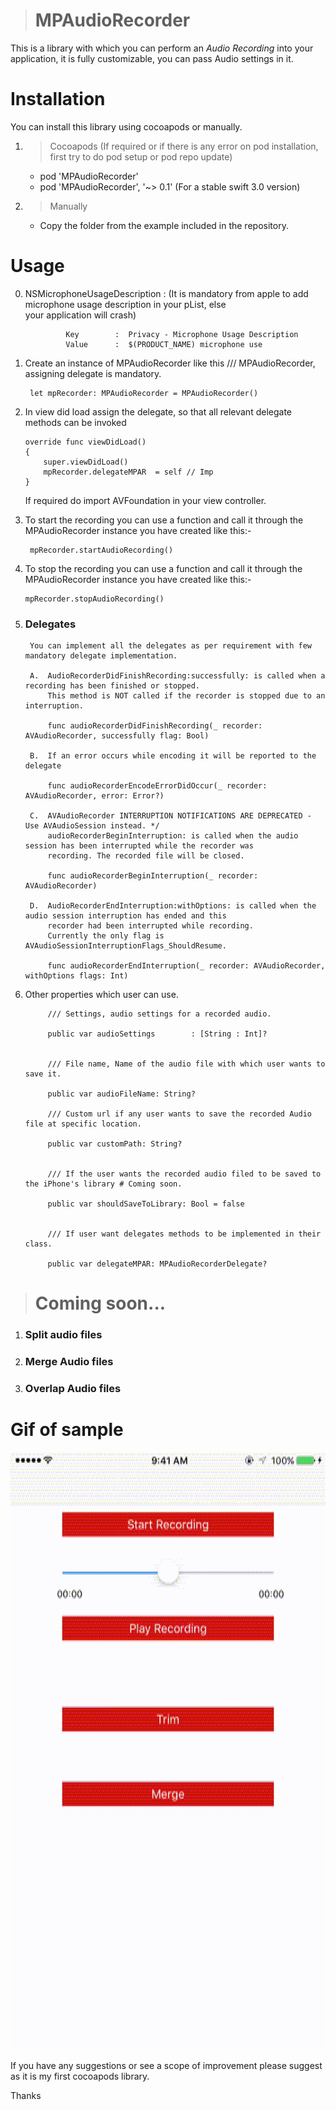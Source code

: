 
> # MPAudioRecorder
This is a library with which you can perform an *Audio Recording* into your application, it is fully customizable, you can pass Audio settings in it.

# Installation
You can install this library using cocoapods or manually.

1. > Cocoapods (If required or if there is any error on pod installation, first try to do pod setup or pod repo update)
    - pod 'MPAudioRecorder'
    - pod 'MPAudioRecorder', '~> 0.1' (For a stable swift 3.0 version)
    
2. > Manually
    - Copy the <MPAudioRecorder> folder from the example included in the repository.
    
    

# Usage

0. NSMicrophoneUsageDescription : (It is mandatory from apple to add microphone usage description in your pList, else    
                                       your application will crash)

                Key        :  Privacy - Microphone Usage Description    
                Value      :  $(PRODUCT_NAME) microphone use
                
                
1. Create an instance of MPAudioRecorder like this
    /// MPAudioRecorder, assigning delegate is mandatory.
    
        let mpRecorder: MPAudioRecorder = MPAudioRecorder()
    
2. In view did load assign the delegate, so that all relevant delegate methods can be invoked

    ```
    override func viewDidLoad()
    {
        super.viewDidLoad()
        mpRecorder.delegateMPAR  = self // Imp
    }
    ```
    If required do import AVFoundation in your view controller.
    
3. To start the recording you can use a function and call it through the MPAudioRecorder instance you have created like this:-

        mpRecorder.startAudioRecording()
    

4. To stop the recording you can use a function and call it through the MPAudioRecorder instance you have created like this:-
   
       mpRecorder.stopAudioRecording()
    
5. ### Delegates
        You can implement all the delegates as per requirement with few mandatory delegate implementation.

        A.  AudioRecorderDidFinishRecording:successfully: is called when a recording has been finished or stopped.
            This method is NOT called if the recorder is stopped due to an interruption.
            
            func audioRecorderDidFinishRecording(_ recorder: AVAudioRecorder, successfully flag: Bool)
                        
        B.  If an error occurs while encoding it will be reported to the delegate
          
            func audioRecorderEncodeErrorDidOccur(_ recorder: AVAudioRecorder, error: Error?)
                
        C.  AVAudioRecorder INTERRUPTION NOTIFICATIONS ARE DEPRECATED - Use AVAudioSession instead. */
            audioRecorderBeginInterruption: is called when the audio session has been interrupted while the recorder was
            recording. The recorded file will be closed.
            
            func audioRecorderBeginInterruption(_ recorder: AVAudioRecorder) 
            
        D.  AudioRecorderEndInterruption:withOptions: is called when the audio session interruption has ended and this
            recorder had been interrupted while recording.
            Currently the only flag is AVAudioSessionInterruptionFlags_ShouldResume.
            
            func audioRecorderEndInterruption(_ recorder: AVAudioRecorder, withOptions flags: Int)
            
          
6. Other properties which user can use.

            /// Settings, audio settings for a recorded audio.

            public var audioSettings        : [String : Int]?


            /// File name, Name of the audio file with which user wants to save it.

            public var audioFileName: String?

            /// Custom url if any user wants to save the recorded Audio file at specific location.

            public var customPath: String?


            /// If the user wants the recorded audio filed to be saved to the iPhone's library # Coming soon.

            public var shouldSaveToLibrary: Bool = false


            /// If user want delegates methods to be implemented in their class.

            public var delegateMPAR: MPAudioRecorderDelegate?



 >  # Coming soon...
 1. ### Split audio files
 2. ### Merge Audio files
 3. ### Overlap Audio files

 # Gif of sample
 ![ScreenShot](MPAudioRecorder_Sample.gif)
 
If you have any suggestions or see a scope of improvement please suggest as it is my first cocoapods library.

Thanks


            
            
